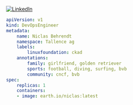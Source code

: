 [![LinkedIn](https://img.shields.io/badge/LinkedIn-0077B5?style=flat&logo=LinkedIn&logoColor=white&link=https://www.linkedin.com/in/niclas-behrendt/)](https://www.linkedin.com/in/niclas-behrendt/)

```yaml
apiVersion: v1
kind: DevOpsEngineer
metadata:
    name: Niclas Behrendt
    namespace: Tallence ag
    labels:
        linuxfoundation: ckad
    annotations:
        family: girlfriend, golden retriever
        sports: football, diving, surfing, bvb
        community: cncf, bvb
spec:
    replicas: 1
    containers:
    - image: earth.io/niclas:latest   
```

<!---
behren/behren is a ✨ special ✨ repository because its `README.md` (this file) appears on your GitHub profile.
You can click the Preview link to take a look at your changes.
--->
